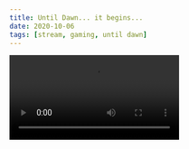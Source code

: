 ```yaml
---
title: Until Dawn... it begins...
date: 2020-10-06
tags: [stream, gaming, until dawn]
---
```

<video class="js-player" playsinline controls data-poster="https://archive.org/download/shalit_archive/shalit_archive.thumbs/Until%20Dawn...it%20begins...-bTLMikcMR_000001.jpg">
  <source src="https://archive.org/download/shalit_archive/Until%20Dawn...it%20begins...-bTLMikcMR.mp4" type="video/mp4" size="1080"/>
  <source src="https://archive.org/download/shalit_archive/Shalit/360P/Until%20Dawn...it%20begins...-bTLMikcMR.mp4" type="video/mp4" size="360"/>
</video>
